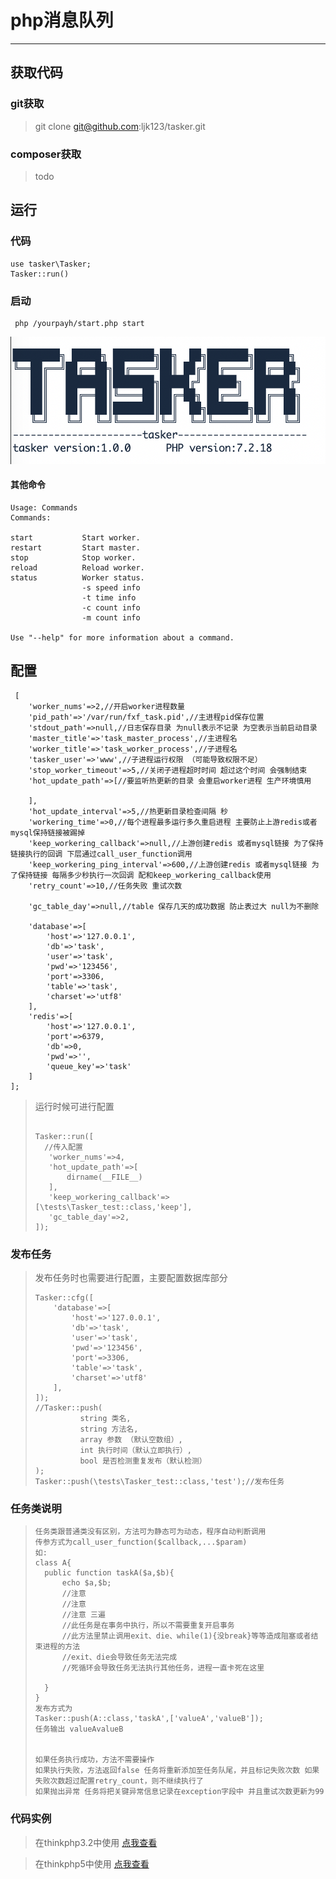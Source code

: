 # php消息队列

------
## 获取代码
### git获取

>git clone git@github.com:ljk123/tasker.git

### composer获取
>todo

 
## 运行
### 代码
~~~
use tasker\Tasker;
Tasker::run()
~~~

### 启动

~~~
 php /yourpayh/start.php start
~~~
![启动成功](doc/images/started.png)
#### 其他命令
~~~
Usage: Commands
Commands:

start           Start worker.
restart         Start master.
stop            Stop worker.
reload          Reload worker.
status          Worker status.
                -s speed info
                -t time info
                -c count info
                -m count info

Use "--help" for more information about a command.
~~~

## 配置
~~~
 [
    'worker_nums'=>2,//开启worker进程数量
    'pid_path'=>'/var/run/fxf_task.pid',//主进程pid保存位置
    'stdout_path'=>null,//日志保存目录 为null表示不记录 为空表示当前启动目录
    'master_title'=>'task_master_process',//主进程名
    'worker_title'=>'task_worker_process',//子进程名
    'tasker_user'=>'www',//子进程运行权限 （可能导致权限不足）
    'stop_worker_timeout'=>5,//关闭子进程超时时间 超过这个时间 会强制结束
    'hot_update_path'=>[//要监听热更新的目录 会重启worker进程 生产环境慎用

    ],
    'hot_update_interval'=>5,//热更新目录检查间隔 秒
    'workering_time'=>0,//每个进程最多运行多久重启进程 主要防止上游redis或者mysql保持链接被踢掉
    'keep_workering_callback'=>null,//上游创建redis 或者mysql链接 为了保持链接执行的回调 下层通过call_user_function调用
    'keep_workering_ping_interval'=>600,//上游创建redis 或者mysql链接 为了保持链接 每隔多少秒执行一次回调 配和keep_workering_callback使用
    'retry_count'=>10,//任务失败 重试次数

    'gc_table_day'=>null,//table 保存几天的成功数据 防止表过大 null为不删除

    'database'=>[
        'host'=>'127.0.0.1',
        'db'=>'task',
        'user'=>'task',
        'pwd'=>'123456',
        'port'=>3306,
        'table'=>'task',
        'charset'=>'utf8'
    ],
    'redis'=>[
        'host'=>'127.0.0.1',
        'port'=>6379,
        'db'=>0,
        'pwd'=>'',
        'queue_key'=>'task'
    ]
];
~~~
>运行时候可进行配置
>~~~
>
>Tasker::run([
>   //传入配置
>    'worker_nums'=>4,
>    'hot_update_path'=>[
>        dirname(__FILE__)
>    ],
>    'keep_workering_callback'=>[\tests\Tasker_test::class,'keep'],
>    'gc_table_day'=>2,
>]);
>~~~

### 发布任务
>发布任务时也需要进行配置，主要配置数据库部分
>~~~
>Tasker::cfg([
>     'database'=>[
>         'host'=>'127.0.0.1',
>         'db'=>'task',
>         'user'=>'task',
>         'pwd'=>'123456',
>         'port'=>3306,
>         'table'=>'task',
>         'charset'=>'utf8'
>     ],
> ]);
>//Tasker::push(
>           string 类名,
>           string 方法名,
>           array 参数 （默认空数组）,
>           int 执行时间（默认立即执行）,
>           bool 是否检测重复发布（默认检测）
>);
>Tasker::push(\tests\Tasker_test::class,'test');//发布任务
>~~~
>
### 任务类说明
>```
>任务类跟普通类没有区别，方法可为静态可为动态，程序自动判断调用
>传参方式为call_user_function($callback,...$param)
>如:
>class A{
>   public function taskA($a,$b){
>       echo $a,$b;
>       //注意 
>       //注意 
>       //注意 三遍
>       //此任务是在事务中执行，所以不需要重复开启事务
>       //此方法里禁止调用exit、die、while(1){没break}等等造成阻塞或者结束进程的方法
>       //exit、die会导致任务无法完成
>       //死循环会导致任务无法执行其他任务，进程一直卡死在这里
>       
>   }
>}
>发布方式为
>Tasker::push(A::class,'taskA',['valueA','valueB']);
>任务输出 valueAvalueB
>
>
>如果任务执行成功，方法不需要操作
>如果执行失败，方法返回false 任务将重新添加至任务队尾，并且标记失败次数 如果失败次数超过配置retry_count，则不继续执行了
>如果抛出异常 任务将把关键异常信息记录在exception字段中 并且重试次数更新为99
>```

### 代码实例

>在thinkphp3.2中使用 [点我查看](example/thinkphp3.2)

>在thinkphp5中使用 [点我查看](example/thinkphp5)